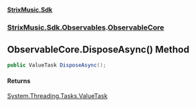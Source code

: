 #### [StrixMusic.Sdk](./index.md 'index')
### [StrixMusic.Sdk.Observables](./StrixMusic-Sdk-Observables.md 'StrixMusic.Sdk.Observables').[ObservableCore](./StrixMusic-Sdk-Observables-ObservableCore.md 'StrixMusic.Sdk.Observables.ObservableCore')
## ObservableCore.DisposeAsync() Method
```csharp
public ValueTask DisposeAsync();
```
#### Returns
[System.Threading.Tasks.ValueTask](https://docs.microsoft.com/en-us/dotnet/api/System.Threading.Tasks.ValueTask 'System.Threading.Tasks.ValueTask')  
